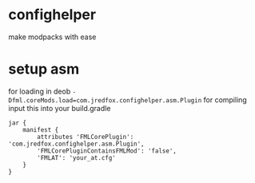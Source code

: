 # confighelper
make modpacks with ease

# setup asm
for loading in deob `-Dfml.coreMods.load=com.jredfox.confighelper.asm.Plugin`
 for compiling input this into your build.gradle
```
jar {
    manifest {
        attributes 'FMLCorePlugin': 'com.jredfox.confighelper.asm.Plugin',
        'FMLCorePluginContainsFMLMod': 'false',
	    'FMLAT': 'your_at.cfg'
    }
}
```


